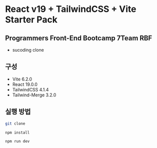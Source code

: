 # React v19 + TailwindCSS + Vite Starter Pack

## Programmers Front-End Bootcamp 7Team RBF

- sucoding clone

## 구성

- Vite 6.2.0
- React 19.0.0
- TailwindCSS 4.1.4
- Tailwind-Merge 3.2.0

## 실행 방법

```bash
git clone

npm install

npm run dev
```
